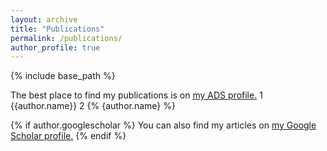 ```yaml
---
layout: archive
title: "Publications"
permalink: /publications/
author_profile: true
---
```


{% include base_path %}

<!---{% if author.ads %}
  The best place to find my publications is on <u><a href="{{author.ads}}">my ADS profile</a>.</u>
{% endif %}--->
The best place to find my publications is on <u><a href="{author.ads}">my ADS profile</a>.</u> 1 {{author.name}} 2 {% {author.name} %}

{% if author.googlescholar %}
  You can also find my articles on <u><a href="{{author.googlescholar}}">my Google Scholar profile</a>.</u>
{% endif %}

<!---{% for post in site.publications reversed %}
  {% include archive-single.html %}
{% endfor %}--->
